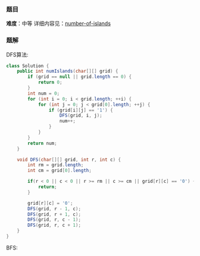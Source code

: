 ### 题目
**难度**：中等
详细内容见：[number-of-islands](https://leetcode-cn.com/problems/number-of-islands/)


### 题解
DFS算法:
```java
class Solution {
    public int numIslands(char[][] grid) {
        if (grid == null || grid.length == 0) {
            return 0;
        }
        int num = 0;
        for (int i = 0; i < grid.length; ++i) {
            for (int j = 0; j < grid[0].length; ++j) {
                if (grid[i][j] == '1') {
                    DFS(grid, i, j);
                    num++;
                }
            }
        }
        return num;
    }

    void DFS(char[][] grid, int r, int c) {
        int rm = grid.length;
        int cm = grid[0].length;

        if(r < 0 || c < 0 || r >= rm || c >= cm || grid[r][c] == '0') {
            return;
        }

        grid[r][c] = '0';
        DFS(grid, r - 1, c);
        DFS(grid, r + 1, c);
        DFS(grid, r, c - 1);
        DFS(grid, r, c + 1);
    }
}
```

BFS:
```java
```
